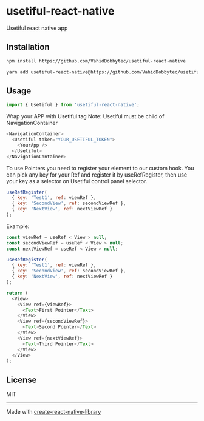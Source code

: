# usetiful-react-native

Usetiful react native app

## Installation

```sh
npm install https://github.com/VahidDobbytec/usetiful-react-native
```

```sh
yarn add usetiful-react-native@https://github.com/VahidDobbytec/usetiful-react-native
```

## Usage

```js
import { Usetiful } from 'usetiful-react-native';
```

Wrap your APP with Usetiful tag
Note: Usetiful must be child of NavigationContainer

```js
<NavigationContainer>
  <Usetiful token="YOUR_USETIFUL_TOKEN">
    <YourApp />
  </Usetiful>
</NavigationContainer>
```

To use Pointers you need to register your element to our custom hook.
You can pick any key for your Ref and register it by useRefRegister, then use your key as a selector on Usetiful control panel selector.

```js
useRefRegister(
  { key: 'Test1', ref: viewRef },
  { key: 'SecondView', ref: secondViewRef },
  { key: 'NextView', ref: nextViewRef }
);
```

Example:
```js
const viewRef = useRef < View > null;
const secondViewRef = useRef < View > null;
const nextViewRef = useRef < View > null;

useRefRegister(
  { key: 'Test1', ref: viewRef },
  { key: 'SecondView', ref: secondViewRef },
  { key: 'NextView', ref: nextViewRef }
);

return (
  <View>
    <View ref={viewRef}>
      <Text>First Pointer</Text>
    </View>
    <View ref={secondViewRef}>
      <Text>Second Pointer</Text>
    </View>
    <View ref={nextViewRef}>
      <Text>Third Pointer</Text>
    </View>
  </View>
);
```

## License

MIT

---

Made with [create-react-native-library](https://github.com/callstack/react-native-builder-bob)
